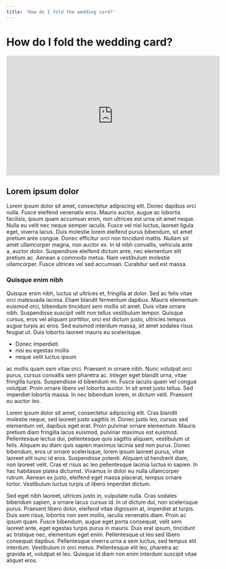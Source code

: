 ```yaml
---
title: 'How do I fold the wedding card?'
---
```


# How do I fold the wedding card?

<iframe width="560" height="315" src="https://www.youtube.com/embed/pEAvC2AhT7s" frameborder="0" allow="accelerometer; autoplay; encrypted-media; gyroscope; picture-in-picture" allowfullscreen>
</iframe>

## Lorem ipsum dolor
Lorem ipsum dolor sit amet, consectetur adipiscing elit. Donec dapibus orci nulla. Fusce eleifend venenatis eros. Mauris auctor, augue ac lobortis facilisis, ipsum quam accumsan enim, non ultrices est urna sit amet neque. Nulla eu velit nec neque semper iaculis. Fusce vel nisl luctus, laoreet ligula eget, viverra lacus. Duis molestie lorem eleifend purus bibendum, sit amet pretium ante congue. Donec efficitur orci non tincidunt mattis. Nullam sit amet ullamcorper magna, non auctor ex. In id nibh convallis, vehicula ante a, auctor dolor. Suspendisse eleifend dictum ante, nec elementum elit pretium ac. Aenean a commodo metus. Nam vestibulum molestie ullamcorper. Fusce ultrices vel sed accumsan. Curabitur sed est massa.

### Quisque enim nibh
Quisque enim nibh, luctus ut ultrices et, fringilla at dolor. Sed ac felis vitae orci malesuada lacinia. Etiam blandit fermentum dapibus. Mauris elementum euismod orci, bibendum tincidunt sem mollis sit amet. Duis vitae ornare nibh. Suspendisse suscipit velit non tellus vestibulum tempor. Quisque cursus, eros vel aliquam porttitor, orci est dictum justo, ultricies tempus augue turpis ac eros. Sed euismod interdum massa, sit amet sodales risus feugiat ut. Duis lobortis laoreet mauris eu scelerisque.

- Donec imperdieti
- nisi eu egestas mollis
- neque velit luctus ipsum

ac mollis quam sem vitae orci. Praesent in ornare nibh. Nunc volutpat orci purus, cursus convallis sem pharetra ac. Integer eget blandit urna, vitae fringilla turpis. Suspendisse id bibendum mi. Fusce iaculis quam vel congue volutpat. Proin ornare libero vel lobortis auctor. In sit amet justo tellus. Sed imperdiet lobortis massa. In nec bibendum lorem, in dictum velit. Praesent eu auctor leo.

Lorem ipsum dolor sit amet, consectetur adipiscing elit. Cras blandit molestie neque, sed laoreet justo sagittis in. Donec justo leo, cursus sed elementum vel, dapibus eget erat. Proin pulvinar ornare elementum. Mauris pretium diam fringilla lacus euismod, pulvinar maximus est euismod. Pellentesque lectus dui, pellentesque quis sagittis aliquam, vestibulum ut felis. Aliquam eu diam quis sapien maximus lacinia sed non purus. Donec bibendum, eros ut ornare scelerisque, lorem ipsum laoreet purus, vitae laoreet elit nunc id eros. Suspendisse potenti. Aliquam id hendrerit diam, non laoreet velit. Cras et risus ac leo pellentesque lacinia luctus in sapien. In hac habitasse platea dictumst. Vivamus in dolor eu nulla ullamcorper rutrum. Aenean ex justo, eleifend eget massa placerat, tempus ornare tortor. Vestibulum luctus turpis ut libero imperdiet dictum.

Sed eget nibh laoreet, ultrices justo in, vulputate nulla. Cras sodales bibendum sapien, a ornare lacus cursus id. In ut dictum dui, non scelerisque purus. Praesent libero dolor, eleifend vitae dignissim at, imperdiet at turpis. Duis sem risus, lobortis non sem mollis, iaculis venenatis diam. Proin ac ipsum quam. Fusce bibendum, augue eget porta consequat, velit sem laoreet ante, eget egestas turpis purus in mauris. Duis erat ipsum, tincidunt ac tristique nec, elementum eget enim. Pellentesque ut leo sed libero consequat dapibus. Pellentesque viverra urna a sem luctus, sed tempus elit interdum. Vestibulum in orci metus. Pellentesque elit leo, pharetra ac gravida et, volutpat et leo. Quisque id diam non enim interdum suscipit vitae aliquet eros. 
